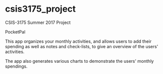 # csis3175_project
CSIS-3175 Summer 2017 Project

PocketPal

This app organizes your monthly activities, and allows users to add their spending as well as notes and check-lists, to give an overview of the users' activities.

The app also generates various charts to demonstrate the users' monthly spendings.